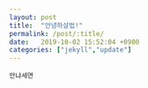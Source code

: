 ```yaml
---
layout: post
title:  "안녕하살법!"
permalink: /post/:title/
date:   2019-10-02 15:52:04 +0900
categories: ["jekyll","update"]
---
```


`안냐세연`
